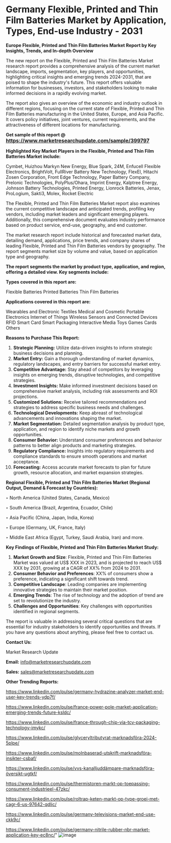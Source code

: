 # Germany Flexible, Printed and Thin Film Batteries Market by Application, Types, End-use Industry - 2031

<strong>Europe Flexible, Printed and Thin Film Batteries Market Report by Key Insights, Trends, and In-depth Overview</strong>

The new report on the Flexible, Printed and Thin Film Batteries Market research report provides a comprehensive analysis of the current market landscape, imports, segmentation, key players, and opportunities, highlighting critical insights and emerging trends 2024-2031,</strong> that are poised to shape the industry's future. This report offers valuable information for businesses, investors, and stakeholders looking to make informed decisions in a rapidly evolving market.

The report also gives an overview of the economic and industry outlook in different regions, focusing on the current state of Flexible, Printed and Thin Film Batteries manufacturing in the United States, Europe, and Asia Pacific. It covers policy initiatives, joint ventures, current requirements, and the attractiveness of different locations for manufacturing.

<strong>Get sample of this report @ <a href=https://www.marketresearchupdate.com/sample/399797><font size=3 color=#0000ff>https://www.marketresearchupdate.com/sample/399797</font></a></strong>

<strong>Highlighted Key Market Players in the Flexible, Printed and Thin Film Batteries Market include:</strong>

Cymbet, Huizhou Markyn New Energy, Blue Spark, 24M, Enfucell Flexible Electronics, BrightVolt, FullRiver Battery New Technology, FlexEl, Hitachi Zosen Corporation, Front Edge Technology, Paper Battery Company, Prelonic Technologies, PolyPlus/Ohara, Imprint Energy, Kalptree Energy, Johnson Battery Technologies, Printed Energy, Lionrock Batteries, Jenax, ProLogium, Sakti3, Molex, Rocket Electric

The Flexible, Printed and Thin Film Batteries Market report also examines the current competitive landscape and anticipated trends, profiling key vendors, including market leaders and significant emerging players. Additionally, this comprehensive document evaluates industry performance based on product service, end-use, geography, and end customer.

The market research report include historical and forecasted market data, detailing demand, applications, price trends, and company shares of leading Flexible, Printed and Thin Film Batteries vendors by geography. The report segments market size by volume and value, based on application type and geography.

<strong>The report segments the market by product type, application, and region, offering a detailed view. Key segments include:</strong>

<strong>Types covered in this report are:</strong>

Flexible Batteries
Printed Batteries
Thin Film Batteries

<strong>Applications covered in this report are:</strong>

Wearables and Electronic Textiles
Medical and Cosmetic
Portable Electronics
Internet of Things
Wireless Sensors and Connected Devices
RFID
Smart Card
Smart Packaging Interactive Media
Toys
Games
Cards
Others

<strong>Reasons to Purchase This Report:</strong>
<ol>
  <li><strong>Strategic Planning:</strong> Utilize data-driven insights to inform strategic business decisions and planning.</li>
  <li><strong>Market Entry:</strong> Gain a thorough understanding of market dynamics, regulatory landscapes, and entry barriers for successful market entry.</li>
  <li><strong>Competitive Advantage:</strong> Stay ahead of competitors by leveraging insights on emerging trends, disruptive technologies, and competitive strategies.</li>
  <li><strong>Investment Insights:</strong> Make informed investment decisions based on comprehensive market analysis, including risk assessments and ROI projections.</li>
  <li><strong>Customized Solutions:</strong> Receive tailored recommendations and strategies to address specific business needs and challenges.</li>
  <li><strong>Technological Developments:</strong> Keep abreast of technological advancements and innovations shaping the market.</li>
  <li><strong>Market Segmentation:</strong> Detailed segmentation analysis by product type, application, and region to identify niche markets and growth opportunities.</li>
  <li><strong>Consumer Behavior:</strong> Understand consumer preferences and behavior patterns to better align products and marketing strategies.</li>
  <li><strong>Regulatory Compliance:</strong> Insights into regulatory requirements and compliance standards to ensure smooth operations and market acceptance.</li>
  <li><strong>Forecasting:</strong> Access accurate market forecasts to plan for future growth, resource allocation, and market expansion strategies.</li>
</ol>

<strong>Regional Flexible, Printed and Thin Film Batteries Market (Regional Output, Demand &amp; Forecast by Countries):</strong>

‣ North America (United States, Canada, Mexico)

‣ South America (Brazil, Argentina, Ecuador, Chile)

‣ Asia Pacific (China, Japan, India, Korea)

‣ Europe (Germany, UK, France, Italy)

‣ Middle East Africa (Egypt, Turkey, Saudi Arabia, Iran) and more.

<strong>Key Findings of Flexible, Printed and Thin Film Batteries Market Study:</strong>
<ol>
  <li><strong>Market Growth and Size</strong>: Flexible, Printed and Thin Film Batteries Market was valued at US$ XXX in 2023, and is projected to reach US$ XXX by 2031, growing at a CAGR of XX% from 2024 to 2031.</li>
  <li><strong>Consumer Behavior and Preferences</strong>: XX% of consumers show a preference, indicating a significant shift towards trend.</li>
  <li><strong>Competitive Landscape</strong>: Leading companies are implementing innovative strategies to maintain their market position.</li>
  <li><strong>Emerging Trends</strong>: The rise of technology and the adoption of trend are set to revolutionize the industry.</li>
  <li><strong>Challenges and Opportunities</strong>: Key challenges with opportunities identified in regional segments.</li>
</ol>

The report is valuable in addressing several critical questions that are essential for industry stakeholders to identify opportunities and threats. If you have any questions about anything, please feel free to contact us.

<strong>Contact Us:</strong>

Market Research Update

<strong>Email:</strong> info@marketresearchupdate.com

<strong>Sales:</strong> sales@marketresearchupdate.com

<strong>Other Trending Reports:</strong>

<a href=https://www.linkedin.com/pulse/germany-hydrazine-analyzer-market-end-user-key-trends-ydp7f/>https://www.linkedin.com/pulse/germany-hydrazine-analyzer-market-end-user-key-trends-ydp7f/</a>

<a href=https://www.linkedin.com/pulse/france-power-pole-market-application-emerging-trends-future-ksldc/>https://www.linkedin.com/pulse/france-power-pole-market-application-emerging-trends-future-ksldc/</a>

<a href=https://www.linkedin.com/pulse/france-through-chip-via-tcv-packaging-technology-imykc/>https://www.linkedin.com/pulse/france-through-chip-via-tcv-packaging-technology-imykc/</a>

<a href=https://www.linkedin.com/pulse/glyceryltributyrat-marknadsföra-2024-5plpe/>https://www.linkedin.com/pulse/glyceryltributyrat-marknadsföra-2024-5plpe/</a>

<a href=https://www.linkedin.com/pulse/molnbaserad-utskrift-marknadsföra-insikter-csbaf/>https://www.linkedin.com/pulse/molnbaserad-utskrift-marknadsföra-insikter-csbaf/</a>

<a href=https://www.linkedin.com/pulse/vvs-kanalljuddämpare-marknadsföra-översikt-ugtkf/>https://www.linkedin.com/pulse/vvs-kanalljuddämpare-marknadsföra-översikt-ugtkf/</a>

<a href=https://www.linkedin.com/pulse/thermistoren-markt-op-toepassing-consument-industrieel-47zkc/>https://www.linkedin.com/pulse/thermistoren-markt-op-toepassing-consument-industrieel-47zkc/</a>

<a href=https://www.linkedin.com/pulse/roltrap-keten-markt-op-type-groei-met-cagr-6-us-97642-qdlic/>https://www.linkedin.com/pulse/roltrap-keten-markt-op-type-groei-met-cagr-6-us-97642-qdlic/</a>

<a href=https://www.linkedin.com/pulse/germany-televisions-market-end-use-ckk9c/>https://www.linkedin.com/pulse/germany-televisions-market-end-use-ckk9c/</a>

<a href=https://www.linkedin.com/pulse/germany-nitrile-rubber-nbr-market-application-key-ec8nc/>https://www.linkedin.com/pulse/germany-nitrile-rubber-nbr-market-application-key-ec8nc/</a>"
![image](https://github.com/user-attachments/assets/72c8bbd7-abca-408b-bbe6-ac30d3a6d8be)
